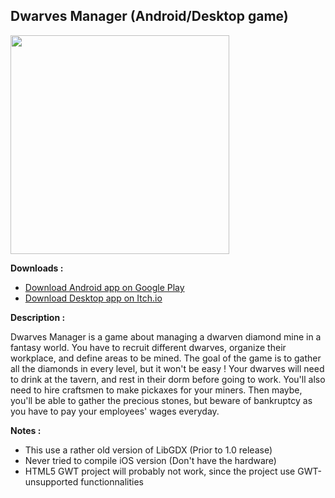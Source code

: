 Dwarves Manager (Android/Desktop game)
--------------------------------------

<a href="url"><img src="http://imagizer.imageshack.us/a/img198/1917/pmrx.png" align="center" height="350"></a>

**Downloads :**

- [Download Android app on Google Play](https://play.google.com/store/apps/details?id=enibdevlab.dwarves&hl=en)
- [Download Desktop app on Itch.io](http://khopa.itch.io/dwarves-manager)


**Description :**

Dwarves Manager is a game about managing a dwarven diamond mine in a fantasy world. 
You have to recruit different dwarves, organize their workplace, and define areas to be mined.
The goal of the game is to gather all the diamonds in every level, but it won't be easy ! Your dwarves will need to drink at the tavern, and rest in their dorm before going to work. You'll also need to hire craftsmen to make pickaxes for your miners. Then maybe, you'll be able to gather the precious stones, but beware of bankruptcy as you have to pay your employees' wages everyday.

**Notes :** 

- This use a rather old version of LibGDX (Prior to 1.0 release)
- Never tried to compile iOS version (Don't have the hardware)
- HTML5 GWT project will probably not work, since the project use GWT-unsupported functionnalities


